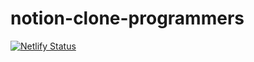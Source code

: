 # notion-clone-programmers
[![Netlify Status](https://api.netlify.com/api/v1/badges/1b445c13-7d97-467e-8c8c-d4fb921dd1e0/deploy-status)](https://app.netlify.com/sites/sleepy-brown-351cb5/deploys)
